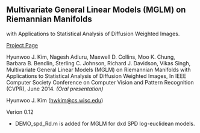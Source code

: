 ## Multivariate General Linear Models (MGLM) on Riemannian Manifolds 
with Applications to Statistical Analysis of Diffusion Weighted Images.


[Project Page](http://pages.cs.wisc.edu/~hwkim/projects/riem-mglm/)

Hyunwoo J. Kim, Nagesh Adluru, Maxwell D. Collins, Moo K. Chung, Barbara B. Bendlin, Sterling C. Johnson, Richard J. Davidson, Vikas Singh, Multivariate General Linear Models (MGLM) on Riemannian Manifolds with Applications to Statistical Analysis of Diffusion Weighted Images, In IEEE Computer Society Conference on Computer Vision and Pattern Recognition (CVPR), June 2014. *(Oral presentation)*

Hyunwoo J. Kim (hwkim@cs.wisc.edu)

Verion 0.12

* DEMO_spd_Rd.m is added for MGLM for dxd SPD log-euclidean models.
